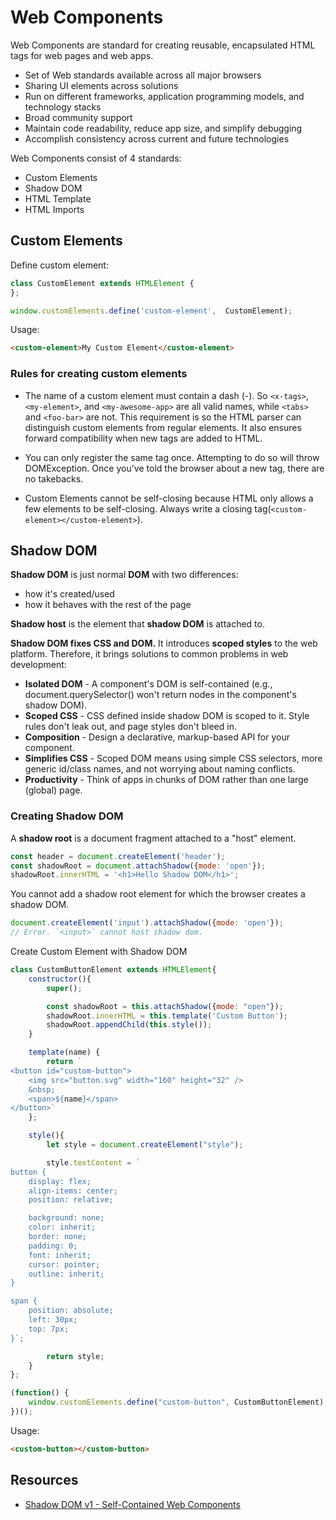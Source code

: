 # Web Components

Web Components are standard for creating reusable, encapsulated HTML tags for web pages and web apps.

- Set of Web standards available across all major browsers
- Sharing UI elements across solutions
- Run on different frameworks, application programming models, and technology stacks
- Broad community support
- Maintain code readability, reduce app size, and simplify debugging
- Accomplish consistency across current and future technologies

Web Components consist of 4 standards:

- Custom Elements
- Shadow DOM
- HTML Template
- HTML Imports

## Custom Elements

Define custom element:

```js
class CustomElement extends HTMLElement {
};

window.customElements.define('custom-element',  CustomElement);
```

Usage:

```html
<custom-element>My Custom Element</custom-element>
```

### Rules for creating custom elements

- The name of a custom element must contain a dash (-). So `<x-tags>`, `<my-element>`, and `<my-awesome-app>` are all valid names, while `<tabs>` and `<foo-bar>` are not. This requirement is so the HTML parser can distinguish custom elements from regular elements. It also ensures forward compatibility when new tags are added to HTML.

- You can only register the same tag once. Attempting to do so will throw DOMException. Once you've told the browser about a new tag, there are no takebacks.

- Custom Elements cannot be self-closing because HTML only allows a few elements to be self-closing. Always write a closing tag(`<custom-element></custom-element>`).

## Shadow DOM

**Shadow DOM** is just normal **DOM** with two differences:
- how it's created/used
- how it behaves with the rest of the page

**Shadow host** is the element that **shadow DOM** is attached to.

**Shadow DOM fixes CSS and DOM.** It introduces **scoped styles** to the web platform. Therefore, it brings solutions to common problems in web development:

- **Isolated DOM** - A component's DOM is self-contained (e.g., document.querySelector() won't return nodes in the component's shadow DOM).
- **Scoped CSS** - CSS defined inside shadow DOM is scoped to it. Style rules don't leak out, and page styles don't bleed in.
- **Composition** - Design a declarative, markup-based API for your component.
- **Simplifies CSS** - Scoped DOM means using simple CSS selectors, more generic id/class names, and not worrying about naming conflicts.
- **Productivity** - Think of apps in chunks of DOM rather than one large (global) page.


### Creating Shadow DOM

A **shadow root** is a document fragment attached to a "host" element.

```js
const header = document.createElement('header');
const shadowRoot = document.attachShadow({mode: 'open'});
shadowRoot.innerHTML = '<h1>Hello Shadow DOM</h1>';
```

You cannot add a shadow root element for which the browser creates a shadow DOM.

```js
document.createElement('input').attachShadow({mode: 'open'});
// Error. `<input>` cannot host shadow dom.
```

Create Custom Element with Shadow DOM

```js
class CustomButtonElement extends HTMLElement{
    constructor(){
        super();

        const shadowRoot = this.attachShadow({mode: "open"});
        shadowRoot.innerHTML = this.template('Custom Button');
        shadowRoot.appendChild(this.style());
    }

    template(name) {
        return `
<button id="custom-button">
    <img src="button.svg" width="160" height="32" />
    &nbsp;
    <span>${name}</span>
</button>`
    };

    style(){
        let style = document.createElement("style");

        style.textContent = `
button {
    display: flex;
    align-items: center;
    position: relative;

    background: none;
    color: inherit;
    border: none;
    padding: 0;
    font: inherit;
    cursor: pointer;
    outline: inherit;
}

span {
    position: absolute;
    left: 30px;
    top: 7px;
}`;

        return style;
    }
};

(function() {
    window.customElements.define("custom-button", CustomButtonElement);
})();
```

Usage:

```html
<custom-button></custom-button>
```


## Resources

- [Shadow DOM v1 - Self-Contained Web Components](https://web.dev/shadowdom-v1/)




